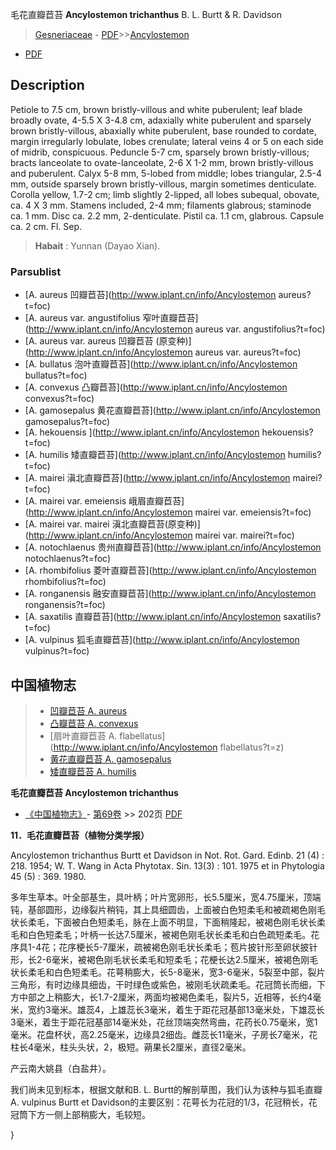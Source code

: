 毛花直瓣苣苔 **Ancylostemon trichanthus** B. L. Burtt & R. Davidson

> [Gesneriaceae](http://www.iplant.cn/info/Gesneriaceae?t=foc) - [PDF](http://www.iplant.cn/foc/pdf/Gesneriaceae.pdf)>>[Ancylostemon](http://www.iplant.cn/info/Ancylostemon?t=foc)
 - [PDF](http://www.iplant.cn/foc/pdf/Ancylostemon.pdf)

## Description

Petiole to 7.5 cm, brown bristly-villous and white puberulent; leaf blade broadly ovate, 4-5.5 X 3-4.8 cm, adaxially white puberulent and sparsely brown bristly-villous, abaxially white puberulent, base rounded to cordate, margin irregularly lobulate, lobes crenulate; lateral veins 4 or 5 on each side of midrib, conspicuous. Peduncle 5-7 cm, sparsely brown bristly-villous; bracts lanceolate to ovate-lanceolate, 2-6 X 1-2 mm, brown bristly-villous and puberulent. Calyx 5-8 mm, 5-lobed from middle; lobes triangular, 2.5-4 mm, outside sparsely brown bristly-villous, margin sometimes denticulate. Corolla yellow, 1.7-2 cm; limb slightly 2-lipped, all lobes subequal, obovate, ca. 4 X 3 mm. Stamens included, 2-4 mm; filaments glabrous; staminode ca. 1 mm. Disc ca. 2.2 mm, 2-denticulate. Pistil ca. 1.1 cm, glabrous. Capsule ca. 2 cm. Fl. Sep.

> **Habait** : 
> Yunnan (Dayao Xian).

### Parsublist

* [A.  aureus  凹瓣苣苔](http://www.iplant.cn/info/Ancylostemon aureus?t=foc)
* [A.  aureus var. angustifolius  窄叶直瓣苣苔](http://www.iplant.cn/info/Ancylostemon aureus var. angustifolius?t=foc)
* [A.  aureus var. aureus  凹瓣苣苔 (原变种)](http://www.iplant.cn/info/Ancylostemon aureus var. aureus?t=foc)
* [A.  bullatus  泡叶直瓣苣苔](http://www.iplant.cn/info/Ancylostemon bullatus?t=foc)
* [A.  convexus  凸瓣苣苔](http://www.iplant.cn/info/Ancylostemon convexus?t=foc)
* [A.  gamosepalus  黄花直瓣苣苔](http://www.iplant.cn/info/Ancylostemon gamosepalus?t=foc)
* [A.  hekouensis  ](http://www.iplant.cn/info/Ancylostemon hekouensis?t=foc)
* [A.  humilis  矮直瓣苣苔](http://www.iplant.cn/info/Ancylostemon humilis?t=foc)
* [A.  mairei  滇北直瓣苣苔](http://www.iplant.cn/info/Ancylostemon mairei?t=foc)
* [A.  mairei var. emeiensis  峨眉直瓣苣苔](http://www.iplant.cn/info/Ancylostemon mairei var. emeiensis?t=foc)
* [A.  mairei var. mairei  滇北直瓣苣苔(原变种)](http://www.iplant.cn/info/Ancylostemon mairei var. mairei?t=foc)
* [A.  notochlaenus  贵州直瓣苣苔](http://www.iplant.cn/info/Ancylostemon notochlaenus?t=foc)
* [A.  rhombifolius  菱叶直瓣苣苔](http://www.iplant.cn/info/Ancylostemon rhombifolius?t=foc)
* [A.  ronganensis  融安直瓣苣苔](http://www.iplant.cn/info/Ancylostemon ronganensis?t=foc)
* [A.  saxatilis  直瓣苣苔](http://www.iplant.cn/info/Ancylostemon saxatilis?t=foc)
* [A.  vulpinus  狐毛直瓣苣苔](http://www.iplant.cn/info/Ancylostemon vulpinus?t=foc)

## 中国植物志

> * [凹瓣苣苔  A.  aureus](Ancylostemon-aureus-凹瓣苣苔.md)
> * [凸瓣苣苔  A.  convexus](Ancylostemon-convexus-凸瓣苣苔.md)
> * [扇叶直瓣苣苔  A.  flabellatus](http://www.iplant.cn/info/Ancylostemon flabellatus?t=z)
> * [黄花直瓣苣苔  A.  gamosepalus](Ancylostemon-gamosepalus-黄花直瓣苣苔.md)
> * [矮直瓣苣苔  A.  humilis](Ancylostemon-humilis-矮直瓣苣苔.md)

**毛花直瓣苣苔 Ancylostemon trichanthus**

* [《中国植物志》](http://www.iplant.cn/frps)- [第69卷](http://www.iplant.cn/frps/vol/69) >> 202页 [PDF](http://www.iplant.cn/frps/pdf/69/202.pdf)

**11．毛花直瓣苣苔（植物分类学报）**

Ancylostemon trichanthus Burtt et Davidson in Not. Rot. Gard. Edinb. 21 (4) : 218. 1954; W. T. Wang in Acta Phytotax. Sin. 13(3) : 101. 1975 et in Phytologia 45 (5) : 369. 1980.

多年生草本。叶全部基生，具叶柄；叶片宽卵形，长5.5厘米，宽4.75厘米，顶端钝，基部圆形，边缘裂片稍钝，其上具细圆齿，上面被白色短柔毛和被疏褐色刚毛状长柔毛，下面被白色短柔毛，脉在上面不明显，下面稍隆起，被褐色刚毛状长柔毛和白色短柔毛；叶柄一长达7.5厘米，被褐色刚毛状长柔毛和白色疏短柔毛。花序具1-4花；花序梗长5-7厘米，疏被褐色刚毛状长柔毛；苞片披针形至卵状披针形，长2-6毫米，被褐色刚毛状长柔毛和短柔毛；花梗长达2.5厘米，被褐色刚毛状长柔毛和白色短柔毛。花萼稍膨大，长5-8毫米，宽3-6毫米，5裂至中部，裂片三角形，有时边缘具细齿，干时绿色或紫色，被刚毛状疏柔毛。花冠筒长而细，下方中部之上稍膨大，长1.7-2厘米，两面均被褐色柔毛，裂片5，近相等，长约4毫米，宽约3毫米。雄蕊4，上雄蕊长3毫米，着生于距花冠基部13毫米处，下雄蕊长3毫米，着生于距花冠基部14毫米处，花丝顶端突然弯曲，花药长0.75毫米，宽1毫米。花盘杯状，高2.25毫米，边缘具2细齿。雌蕊长11毫米，子房长7毫米，花柱长4毫米，柱头头状，2，极短。蒴果长2厘米，直径2毫米。

产云南大姚县（白盐井）。

我们尚未见到标本，根据文献和B. L. Burtt的解剖草图，我们认为该种与狐毛直瓣A. vulpinus Burtt et Davidson的主要区别：花萼长为花冠的1/3，花冠稍长，花冠筒下方一侧上部稍膨大，毛较短。

}